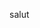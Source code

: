 salut

<!--
**yao726907/yao726907** is a ✨ _special_ ✨ repository because its `README.md` (this file) appears on your GitHub profile.

Here are some ideas to get you started:

- 🔭 Je travaille actuellement sur des projets open-source.
- 🌱 J'apprends actuellement JavaScript et TypeScript.
- 👯 Je cherche à collaborer sur des projets de développement web innovants.
- 🤔 J'ai besoin d'aide pour maîtriser l'apprentissage automatique.
- 💬 N'hésitez pas à me poser des questions sur le développement web et les astuces GitHub.
- 📫 Comment me contacter : yaoabdoulrazak@gmail.com
- 😄 Pronoms : they/them
- ⚡ Fait amusant : J'adore jouer aux échecs et explorer de nouvelles technologies.

## Projets
créativité 
Liste de mes projets notables.
lien m3u 
## Licence

Ce projet est sous licence MIT.
